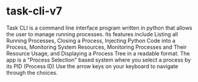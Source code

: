 # task-cli-v7
Task CLI is a command line interface program written in python that allows the user to manage running processes.
Its features include Listing all Running Processes, Closing a Process, Injecting Python Code into a Process, Monitoring System Resources, Monitoring Processes and Their Resource Usage, and Displaying a Process Tree in a readable format.
The app is a "Process Selection" based system where you select a process by its PID (Process ID)
Use the arrow keys on your keyboard to navigate through the choices.
